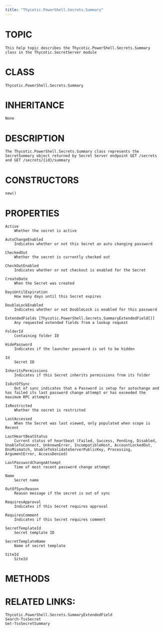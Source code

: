 ```yaml
---
title: "Thycotic.PowerShell.Secrets.Summary"
---
```


# TOPIC
    This help topic describes the Thycotic.PowerShell.Secrets.Summary class in the Thycotic.SecretServer module

# CLASS
    Thycotic.PowerShell.Secrets.Summary

# INHERITANCE
    None

# DESCRIPTION
    The Thycotic.PowerShell.Secrets.Summary class represents the SecretSummary object returned by Secret Server endpoint GET /secrets and GET /secrets/{id}/summary

# CONSTRUCTORS
    new()

# PROPERTIES
    Active
        Whether the secret is active

    AutoChangeEnabled
        Indicates whether or not this Secret an auto changing password

    CheckedOut
        Whether the secret is currently checked out

    CheckOutEnabled
        Indicates whether or not checkout is enabled for the Secret

    CreateDate
        When the Secret was created

    DaysUntilExpiration
        How many days until this Secret expires

    DoubleLockEnabled
        Indicates whether or not DoubleLock is enabled for this password

    ExtendedFields [Thycotic.PowerShell.Secrets.SummaryExtendedField[]]
        Any requested extended fields from a lookup request

    FolderId
        Containing folder ID

    HidePassword
        Indicates if the launcher password is set to be hidden

    Id
        Secret ID

    InheritsPermissions
        Indicates if this Secret inherits permissions from its folder

    IsOutOfSync
        Out of sync indicates that a Password is setup for autochange and has failed its last password change attempt or has exceeded the maximum RPC attempts

    IsRestricted
        Whether the secret is restricted

    LastAccessed
        When the Secret was last viewed, only populated when scope is Recent

    LastHeartBeatStatus
        Current status of heartbeat (Failed, Success, Pending, Disabled, UnableToConnect, UnknownError, IncompatibleHost, AccountLockedOut, DnsMismatch, UnableToValidateServerPublicKey, Processing, ArgumentError, AccessDenied)

    LastPasswordChangeAttempt
        Time of most recent password change attempt

    Name
        Secret name

    OutOfSyncReason
        Reason message if the secret is out of sync

    RequiresApproval
        Indicates if this Secret requires approval

    RequiresComment
        Indicates if this Secret requires comment

    SecretTemplateId
        Secret template ID

    SecretTemplateName
        Name of secret template

    SiteId
        SiteId

# METHODS

# RELATED LINKS:
    Thycotic.PowerShell.Secrets.SummaryExtendedField
    Search-TssSecret
    Get-TssSecretSummary